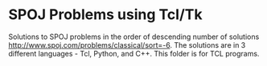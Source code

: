 # SPOJ Problems using Tcl/Tk

Solutions to SPOJ problems in the order of descending number of solutions http://www.spoj.com/problems/classical/sort=-6. The solutions are in 3 different languages - Tcl, Python, and C++. This folder is for TCL programs.
